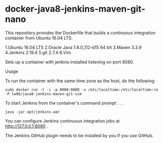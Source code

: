 docker-java8-jenkins-maven-git-nano
===================================

This repository provides the Dockerfile that builds a continuous integration container from Ubuntu 16.04 LTS.

1.Ubuntu 16.04 LTS
2.Oracle Java 1.8.0_112-b15 64 bit
3.Maven 3.3.9
4.Jenkins 2.19.4
5.git 2.7.4
6.Vim 

Sets up a container with jenkins installed listening on port 8080.

Usage

To run the container with the same time zone as the host, do the following:

    sudo docker run -t -i -p 8080:8080 -v /etc/localtime:/etc/localtime:ro -P lw96/java8-jenkins-maven-git-vim

To start Jenkins from the container's command prompt . . .

    java -jar opt/jenkins.war

You can configure Jenkins continuous integration jobs at http://127.0.0.1:8080 .  

The Jenkins GitHub plugin needs to be installed by you if you use GitHub.

